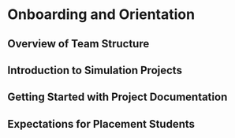 # Onboarding and Orientation

## Overview of Team Structure

## Introduction to Simulation Projects

## Getting Started with Project Documentation

## Expectations for Placement Students